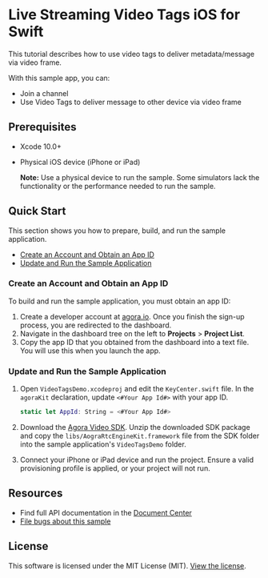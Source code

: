# Live Streaming Video Tags iOS for Swift

This tutorial describes how to use video tags to deliver metadata/message via video frame.

With this sample app, you can:

- Join a channel
- Use Video Tags to deliver message to other device via video frame

## Prerequisites
- Xcode 10.0+
- Physical iOS device (iPhone or iPad)
	
	**Note:** Use a physical device to run the sample. Some simulators lack the functionality or the performance needed to run the sample.

## Quick Start

This section shows you how to prepare, build, and run the sample application.

- [Create an Account and Obtain an App ID](#create-an-account-and-obtain-an-app-id)
- [Update and Run the Sample Application](#update-and-run-the-sample-application) 


### Create an Account and Obtain an App ID
To build and run the sample application, you must obtain an app ID: 

1. Create a developer account at [agora.io](https://dashboard.agora.io/signin/). Once you finish the sign-up process, you are redirected to the dashboard.
2. Navigate in the dashboard tree on the left to **Projects** > **Project List**.
3. Copy the app ID that you obtained from the dashboard into a text file. You will use this when you launch the app.


### Update and Run the Sample Application 

1. Open `VideoTagsDemo.xcodeproj` and edit the `KeyCenter.swift` file. In the `agoraKit` declaration, update `<#Your App Id#>` with your app ID.

	``` Swift
    static let AppId: String = <#Your App Id#>
	```

2. Download the [Agora Video SDK](https://www.agora.io/en/download/). Unzip the downloaded SDK package and copy the `libs/AograRtcEngineKit.framework` file from the SDK folder into the sample application's `VideoTagsDemo` folder.
			
3. Connect your iPhone or iPad device and run the project. Ensure a valid provisioning profile is applied, or your project will not run.

## Resources
- Find full API documentation in the [Document Center](https://docs.agora.io/en/)
- [File bugs about this sample](https://github.com/AgoraIO/Basic-Video-Broadcasting/issues)

## License
This software is licensed under the MIT License (MIT). [View the license](LICENSE.md).
